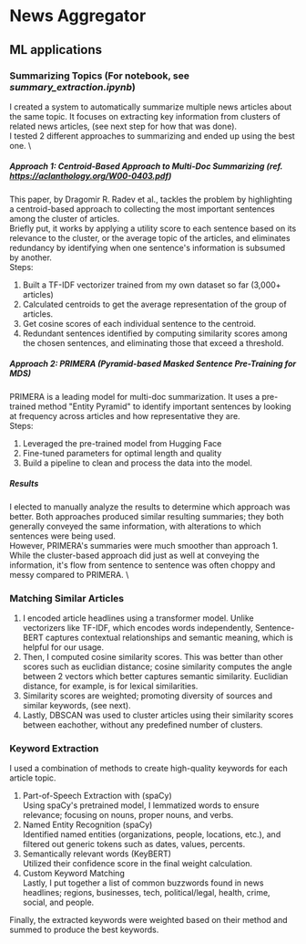 # News Aggregator


## ML applications
### Summarizing Topics (For notebook, see <i>summary_extraction.ipynb</i>)
I created a system to automatically summarize multiple news articles about the same topic. It focuses on extracting key information from clusters of related news articles, (see next step for how that was done). \
I tested 2 different approaches to summarizing and ended up using the best one. \
##### Approach 1: Centroid-Based Approach to Multi-Doc Summarizing (ref. https://aclanthology.org/W00-0403.pdf)
This paper, by Dragomir R. Radev et al., tackles the problem by highlighting a centroid-based approach to collecting the most important sentences among the cluster of articles. \
Briefly put, it works by applying a utility score to each sentence based on its relevance to the cluster, or the average topic of the articles, and eliminates redundancy by identifying when one sentence's information is subsumed by another. \
Steps:
1. Built a TF-IDF vectorizer trained from my own dataset so far (3,000+ articles)
2. Calculated centroids to get the average representation of the group of articles.
3. Get cosine scores of each individual sentence to the centroid.
4. Redundant sentences identified by computing similarity scores among the chosen sentences, and eliminating those that exceed a threshold.

##### Approach 2: PRIMERA (Pyramid-based Masked Sentence Pre-Training for MDS)
PRIMERA is a leading model for multi-doc summarization. It uses a pre-trained method "Entity Pyramid" to identify important sentences by looking at frequency across articles and how representative they are. \
Steps:
1. Leveraged the pre-trained model from Hugging Face
2. Fine-tuned parameters for optimal length and quality
3. Build a pipeline to clean and process the data into the model.

##### Results
I elected to manually analyze the results to determine which approach was better. Both approaches produced similar resulting summaries; they both generally conveyed the same information, with alterations to which sentences were being used. \
However, PRIMERA's summaries were much smoother than approach 1. While the cluster-based approach did just as well at conveying the information, it's flow from sentence to sentence was often choppy and messy compared to PRIMERA. \

### Matching Similar Articles
1. I encoded article headlines using a transformer model. Unlike vectorizers like TF-IDF, which encodes words independently, Sentence-BERT captures contextual relationships and semantic meaning, which is helpful for our usage.
2. Then, I computed cosine similarity scores. This was better than other scores such as euclidian distance; cosine similarity computes the angle between 2 vectors which better captures semantic similarity. Euclidian distance, for example, is for lexical similarities.
3. Similarity scores are weighted; promoting diversity of sources and similar keywords, (see next).
4. Lastly, DBSCAN was used to cluster articles using their similarity scores between eachother, without any predefined number of clusters.

### Keyword Extraction
I used a combination of methods to create high-quality keywords for each article topic. 
1. Part-of-Speech Extraction with (spaCy) \
   Using spaCy's pretrained model, I lemmatized words to ensure relevance; focusing on nouns, proper nouns, and verbs. 
2. Named Entity Recognition (spaCy) \
   Identified named entities (organizations, people, locations, etc.), and filtered out generic tokens such as dates, values, percents. 
3. Semantically relevant words (KeyBERT) \
   Utilized their confidence score in the final weight calculation.
4. Custom Keyword Matching \
   Lastly, I put together a list of common buzzwords found in news headlines; regions, businesses, tech, political/legal, health, crime, social, and people. 

Finally, the extracted keywords were weighted based on their method and summed to produce the best keywords.



